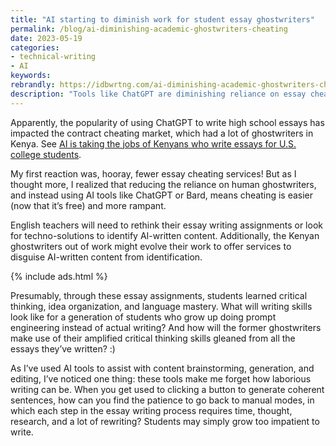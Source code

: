 ```yaml
---
title: "AI starting to diminish work for student essay ghostwriters"
permalink: /blog/ai-diminishing-academic-ghostwriters-cheating
date: 2023-05-19
categories:
- technical-writing
- AI
keywords: 
rebrandly: https://idbwrtng.com/ai-diminishing-academic-ghostwriters-cheating
description: "Tools like ChatGPT are diminishing reliance on essay cheating services. This doesn't mean fewer students are cheating, though. In fact, cheating is likely more rampant with AI tools, and more students are losing the patience to write."
---
```


Apparently, the popularity of using ChatGPT to write high school essays has impacted the contract cheating market, which had a lot of ghostwriters in Kenya. See [AI is taking the jobs of Kenyans who write essays for U.S. college students](https://restofworld.org/2023/chatgpt-taking-kenya-ghostwriters-jobs/).

My first reaction was, hooray, fewer essay cheating services! But as I thought more, I realized that reducing the reliance on human ghostwriters, and instead using AI tools like ChatGPT or Bard, means cheating is easier (now that it’s free) and more rampant. 

English teachers will need to rethink their essay writing assignments or look for techno-solutions to identify AI-written content. Additionally, the Kenyan ghostwriters out of work might evolve their work to offer services to disguise AI-written content from identification. 

{% include ads.html %}

Presumably, through these essay assignments, students learned critical thinking, idea organization, and language mastery. What will writing skills look like for a generation of students who grow up doing prompt engineering instead of actual writing? And how will the former ghostwriters make use of their amplified critical thinking skills gleaned from all the essays they’ve written? :)

As I’ve used AI tools to assist with content brainstorming, generation, and editing, I’ve noticed one thing: these tools make me forget how laborious writing can be. When you get used to clicking a button to generate coherent sentences, how can you find the patience to go back to manual modes, in which each step in the essay writing process requires time, thought, research, and a lot of rewriting? Students may simply grow too impatient to write.
